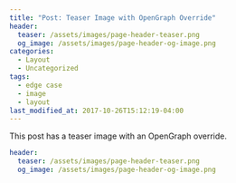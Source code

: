 ```yaml
---
title: "Post: Teaser Image with OpenGraph Override"
header:
  teaser: /assets/images/page-header-teaser.png
  og_image: /assets/images/page-header-og-image.png
categories:
  - Layout
  - Uncategorized
tags:
  - edge case
  - image
  - layout
last_modified_at: 2017-10-26T15:12:19-04:00
---
```


This post has a teaser image with an OpenGraph override.

```yaml
header:
  teaser: /assets/images/page-header-teaser.png
  og_image: /assets/images/page-header-og-image.png
```